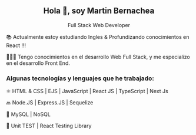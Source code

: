 <h2 align="center">Hola 👋, soy Martin Bernachea</h2> 
<p align="center">Full Stack Web Developer</p>

📚 Actualmente estoy estudiando Ingles & Profundizando conocimientos en React !!!

👨🏼‍💻 Tengo conocimientos en el desarrollo Web Full Stack, y me especializo en el desarrollo Front End.

### Algunas tecnologías y lenguajes que he trabajado:

⚛️ HTML & CSS | EJS | JavaScript | React JS | TypeScript | Next Js 

🔙 Node.JS | Express.JS | Sequelize

💾 MySQL | NoSQL

🧪 Unit TEST | React Testing Library
